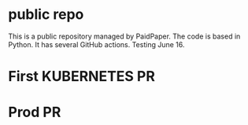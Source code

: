 # public repo

This is a public repository managed by PaidPaper. The code is based in Python. It has several GitHub actions.
Testing June 16.
# First KUBERNETES PR
# Prod PR
